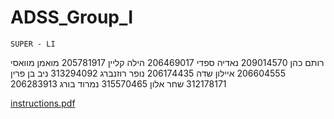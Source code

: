 
# ADSS_Group_I
 ~~~~~~~~~~~~~~~~~~~~~
SUPER - LI
 ~~~~~~~~~~~~~~~~~~~~~
רותם כהן 209014570              נאדיה ספדי 206469017
הילה קליין 205781917            מואמן מוואסי 206604555
איילון שדה 206174435            נופר רוזנברג 313294092
ניב בן פרין 312178171            שחר אלון 315570465
נמרוד בורג 206283913

[instructions.pdf](https://github.com/hilaklein/ADSS_Group_I/files/6657718/instructions.pdf)
